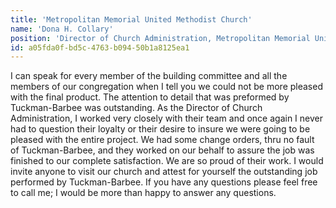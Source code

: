 ```yaml
---
title: 'Metropolitan Memorial United Methodist Church'
name: 'Dona H. Collary'
position: 'Director of Church Administration, Metropolitan Memorial United Methodist Church'
id: a05fda0f-bd5c-4763-b094-50b1a8125ea1
---
```

I can speak for every member of the building committee and all the members of our congregation when I tell you we could not be more pleased with the final product.  The attention to detail that was preformed by Tuckman-Barbee was outstanding.  As the Director of Church Administration, I worked very closely with their team and once again I never had to question their loyalty or their desire to insure we were going to be pleased with the entire project.  We had some change orders, thru no fault of Tuckman-Barbee, and they worked on our behalf to assure the job was finished to our complete satisfaction.  We are so proud of their work.  I would invite anyone to visit our church and attest for yourself the outstanding job performed by Tuckman-Barbee.  If you have any questions please feel free to call me; I would be more than happy to answer any questions.